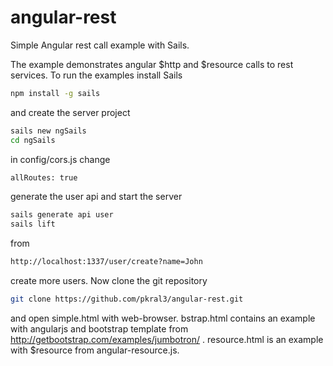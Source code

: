 # angular-rest
Simple Angular rest call example with Sails.

The example demonstrates angular $http and $resource calls to
rest services. To run the examples install Sails

```sh
npm install -g sails 
```

and create the server project

```sh
sails new ngSails
cd ngSails
```

in config/cors.js change 
```sh
allRoutes: true
```
generate the user api and start the server

```sh
sails generate api user
sails lift
```

from 

```sh
http://localhost:1337/user/create?name=John
```

create more users. Now clone the git repository

```sh
git clone https://github.com/pkral3/angular-rest.git
```

and open simple.html with web-browser. bstrap.html contains
an example with angularjs and bootstrap template from 
http://getbootstrap.com/examples/jumbotron/ . resource.html
is an example with $resource from angular-resource.js.
